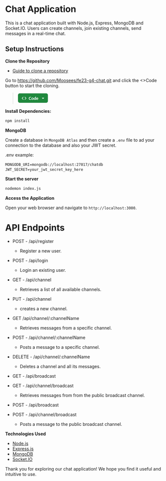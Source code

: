 # Chat Application

This is a chat application built with Node.js, Express, MongoDB and Socket.IO.
Users can create channels, join existing channels, send messages in a real-time chat.

## Setup Instructions

**Clone the Repository**

- [Guide to clone a repository](https://docs.github.com/en/get-started/getting-started-with-git/about-remote-repositories)

Go to https://github.com/Moosees/fe23-g4-chat.git and click the <>Code button to start the cloning.
> ![<>Code](/public/assets/codebtn.png) 


**Install Dependencies:**
```bash
npm install
```

**MongoDB**

Create a database in `MongoDB Atlas` and then create a `.env` file to ad your connection to the database and also your JWT secret.

.env example:
```
MONGODB_URI=mongodb://localhost:27017/chatdb
JWT_SECRET=your_jwt_secret_key_here
```

**Start the server**

```bash
nodemon index.js
```

**Access the Application**

Open your web browser and navigate to `http://localhost:3000`.


# API Endpoints

- POST - /api/register
  - Register a new user.
  
- POST - /api/login
  - Login an existing user.
  
- GET - /api/channel
  - Retrieves a list of all available channels.
  
- PUT - /api/channel
  - creates a new channel.
  
- GET /api/channel/:channelName
  - Retrieves messages from a specific channel.
  
- POST - /api/channel/:channelName
  - Posts a message to a specific channel.
  
- DELETE - /api/channel/:channelName
  - Deletes a channel and all its messages.

- GET - /api/broadcast
- GET - /api/channel/broadcast
  - Retrieves messages from from the public broadcast channel.

- POST - /api/broadcast
- POST - /api/channel/broadcast
  - Posts a message to the public broadcast channel.


**Technologies Used**

- [Node.js](https://nodejs.org/en)
- [Express.js](https://expressjs.com/)
- [MongoDB](https://www.mongodb.com/)
- [Socket.IO](https://socket.io/)


Thank you for exploring our chat application! We hope you find it useful and intuitive to use.
